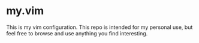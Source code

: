 my.vim
======

This is my vim configuration. This repo is intended for my personal use, but feel free to browse and use anything you find interesting.
